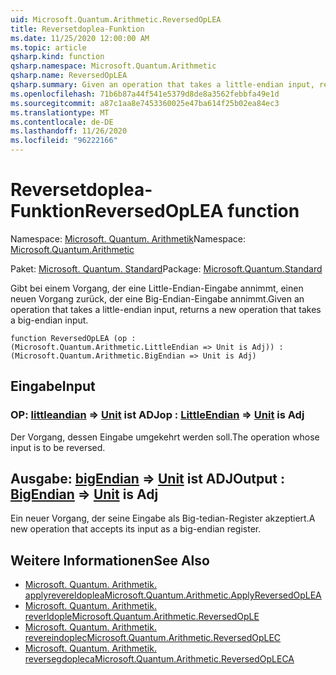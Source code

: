 ```yaml
---
uid: Microsoft.Quantum.Arithmetic.ReversedOpLEA
title: Reversetdoplea-Funktion
ms.date: 11/25/2020 12:00:00 AM
ms.topic: article
qsharp.kind: function
qsharp.namespace: Microsoft.Quantum.Arithmetic
qsharp.name: ReversedOpLEA
qsharp.summary: Given an operation that takes a little-endian input, returns a new operation that takes a big-endian input.
ms.openlocfilehash: 71b6b87a44f541e5379d8de8a3562febbfa49e1d
ms.sourcegitcommit: a87c1aa8e7453360025e47ba614f25b02ea84ec3
ms.translationtype: MT
ms.contentlocale: de-DE
ms.lasthandoff: 11/26/2020
ms.locfileid: "96222166"
---
```

# <a name="reversedoplea-function"></a><span data-ttu-id="67130-102">Reversetdoplea-Funktion</span><span class="sxs-lookup"><span data-stu-id="67130-102">ReversedOpLEA function</span></span>

<span data-ttu-id="67130-103">Namespace: [Microsoft. Quantum. Arithmetik](xref:Microsoft.Quantum.Arithmetic)</span><span class="sxs-lookup"><span data-stu-id="67130-103">Namespace: [Microsoft.Quantum.Arithmetic](xref:Microsoft.Quantum.Arithmetic)</span></span>

<span data-ttu-id="67130-104">Paket: [Microsoft. Quantum. Standard](https://nuget.org/packages/Microsoft.Quantum.Standard)</span><span class="sxs-lookup"><span data-stu-id="67130-104">Package: [Microsoft.Quantum.Standard](https://nuget.org/packages/Microsoft.Quantum.Standard)</span></span>


<span data-ttu-id="67130-105">Gibt bei einem Vorgang, der eine Little-Endian-Eingabe annimmt, einen neuen Vorgang zurück, der eine Big-Endian-Eingabe annimmt.</span><span class="sxs-lookup"><span data-stu-id="67130-105">Given an operation that takes a little-endian input, returns a new operation that takes a big-endian input.</span></span>

```qsharp
function ReversedOpLEA (op : (Microsoft.Quantum.Arithmetic.LittleEndian => Unit is Adj)) : (Microsoft.Quantum.Arithmetic.BigEndian => Unit is Adj)
```


## <a name="input"></a><span data-ttu-id="67130-106">Eingabe</span><span class="sxs-lookup"><span data-stu-id="67130-106">Input</span></span>

### <a name="op--littleendian--unit--is-adj"></a><span data-ttu-id="67130-107">OP: [littleandian](xref:Microsoft.Quantum.Arithmetic.LittleEndian) => [Unit](xref:microsoft.quantum.lang-ref.unit)  ist ADJ</span><span class="sxs-lookup"><span data-stu-id="67130-107">op : [LittleEndian](xref:Microsoft.Quantum.Arithmetic.LittleEndian) => [Unit](xref:microsoft.quantum.lang-ref.unit)  is Adj</span></span>

<span data-ttu-id="67130-108">Der Vorgang, dessen Eingabe umgekehrt werden soll.</span><span class="sxs-lookup"><span data-stu-id="67130-108">The operation whose input is to be reversed.</span></span>



## <a name="output--bigendian--unit--is-adj"></a><span data-ttu-id="67130-109">Ausgabe: [bigEndian](xref:Microsoft.Quantum.Arithmetic.BigEndian) => [Unit](xref:microsoft.quantum.lang-ref.unit)  ist ADJ</span><span class="sxs-lookup"><span data-stu-id="67130-109">Output : [BigEndian](xref:Microsoft.Quantum.Arithmetic.BigEndian) => [Unit](xref:microsoft.quantum.lang-ref.unit)  is Adj</span></span>

<span data-ttu-id="67130-110">Ein neuer Vorgang, der seine Eingabe als Big-tedian-Register akzeptiert.</span><span class="sxs-lookup"><span data-stu-id="67130-110">A new operation that accepts its input as a big-endian register.</span></span>

## <a name="see-also"></a><span data-ttu-id="67130-111">Weitere Informationen</span><span class="sxs-lookup"><span data-stu-id="67130-111">See Also</span></span>

- [<span data-ttu-id="67130-112">Microsoft. Quantum. Arithmetik. applyrevereldoplea</span><span class="sxs-lookup"><span data-stu-id="67130-112">Microsoft.Quantum.Arithmetic.ApplyReversedOpLEA</span></span>](xref:Microsoft.Quantum.Arithmetic.ApplyReversedOpLEA)
- [<span data-ttu-id="67130-113">Microsoft. Quantum. Arithmetik. reverldople</span><span class="sxs-lookup"><span data-stu-id="67130-113">Microsoft.Quantum.Arithmetic.ReversedOpLE</span></span>](xref:Microsoft.Quantum.Arithmetic.ReversedOpLE)
- [<span data-ttu-id="67130-114">Microsoft. Quantum. Arithmetik. revereindoplec</span><span class="sxs-lookup"><span data-stu-id="67130-114">Microsoft.Quantum.Arithmetic.ReversedOpLEC</span></span>](xref:Microsoft.Quantum.Arithmetic.ReversedOpLEC)
- [<span data-ttu-id="67130-115">Microsoft. Quantum. Arithmetik. reversegdopleca</span><span class="sxs-lookup"><span data-stu-id="67130-115">Microsoft.Quantum.Arithmetic.ReversedOpLECA</span></span>](xref:Microsoft.Quantum.Arithmetic.ReversedOpLECA)